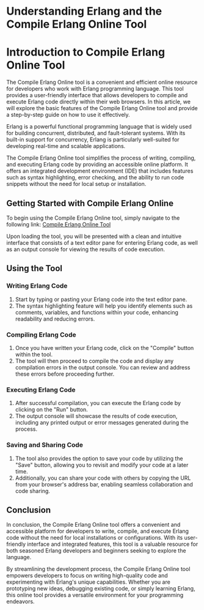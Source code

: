 Understanding Erlang and the Compile Erlang Online Tool
=======================================================

Introduction to Compile Erlang Online Tool
==========================================

The Compile Erlang Online tool is a convenient and efficient online resource for developers who work with Erlang programming language. This tool provides a user-friendly interface that allows developers to compile and execute Erlang code directly within their web browsers. In this article, we will explore the basic features of the Compile Erlang Online tool and provide a step-by-step guide on how to use it effectively.

Erlang is a powerful functional programming language that is widely used for building concurrent, distributed, and fault-tolerant systems. With its built-in support for concurrency, Erlang is particularly well-suited for developing real-time and scalable applications.

The Compile Erlang Online tool simplifies the process of writing, compiling, and executing Erlang code by providing an accessible online platform. It offers an integrated development environment (IDE) that includes features such as syntax highlighting, error checking, and the ability to run code snippets without the need for local setup or installation.

Getting Started with Compile Erlang Online
------------------------------------------

To begin using the Compile Erlang Online tool, simply navigate to the following link: [Compile Erlang Online Tool](https://www.onlinecalculatorsfree.com/tools/compile-erlang-online.html)

Upon loading the tool, you will be presented with a clean and intuitive interface that consists of a text editor pane for entering Erlang code, as well as an output console for viewing the results of code execution.

Using the Tool
--------------

### Writing Erlang Code

1. Start by typing or pasting your Erlang code into the text editor pane.
2. The syntax highlighting feature will help you identify elements such as comments, variables, and functions within your code, enhancing readability and reducing errors.

### Compiling Erlang Code

1. Once you have written your Erlang code, click on the "Compile" button within the tool.
2. The tool will then proceed to compile the code and display any compilation errors in the output console. You can review and address these errors before proceeding further.

### Executing Erlang Code

1. After successful compilation, you can execute the Erlang code by clicking on the "Run" button.
2. The output console will showcase the results of code execution, including any printed output or error messages generated during the process.

### Saving and Sharing Code

1. The tool also provides the option to save your code by utilizing the "Save" button, allowing you to revisit and modify your code at a later time.
2. Additionally, you can share your code with others by copying the URL from your browser's address bar, enabling seamless collaboration and code sharing.

Conclusion
----------

In conclusion, the Compile Erlang Online tool offers a convenient and accessible platform for developers to write, compile, and execute Erlang code without the need for local installations or configurations. With its user-friendly interface and integrated features, this tool is a valuable resource for both seasoned Erlang developers and beginners seeking to explore the language.

By streamlining the development process, the Compile Erlang Online tool empowers developers to focus on writing high-quality code and experimenting with Erlang's unique capabilities. Whether you are prototyping new ideas, debugging existing code, or simply learning Erlang, this online tool provides a versatile environment for your programming endeavors.